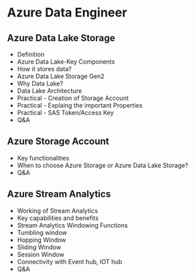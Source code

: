 # Azure Data Engineer
## Azure Data Lake Storage
- Definition
- Azure Data Lake-Key Components
- How it stores data?
- Azure Data Lake Storage Gen2
- Why Data Lake?
- Data Lake Architecture
- Practical - Creation of Storage Account
- Practical - Explaing the important Properties
- Practical - SAS Token/Access Key
- Q&A

## Azure Storage Account
- Key functionalities
- When to choose Azure Storage or Azure Data Lake Storage?
- Q&A

## Azure Stream Analytics
- Working of Stream Analytics
- Key capabilities and benefits
- Stream Analytics Windowing Functions
- Tumbling window
- Hopping Window
- Sliding Window
- Session Window
- Connectivity with Event hub, IOT hub
- Q&A
